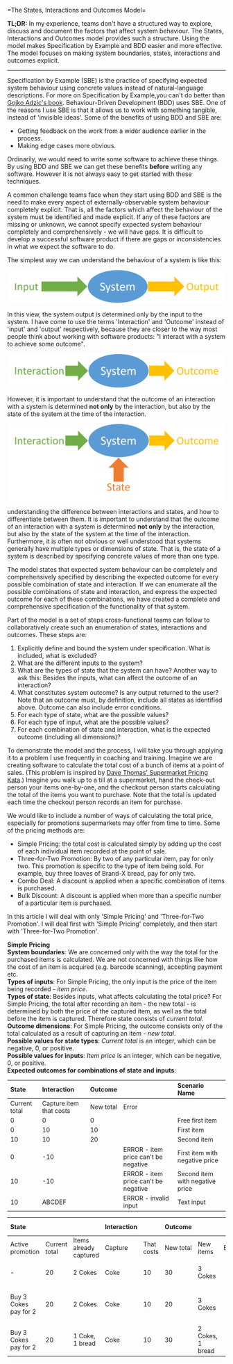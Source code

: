 =The States, Interactions and Outcomes Model=

**TL;DR:**  In my experience, teams don't have a structured way to explore, discuss and document the factors that affect system behaviour. The States, Interactions and Outcomes model provides such a structure.  Using the model makes Specification by Example and BDD easier and more effective. The model focuses on making system boundaries, states, interactions and outcomes explicit.

--------

Specification by Example (SBE) is the practice of specifying expected system behaviour using concrete values instead of natural-language descriptions. For more on Specification by Example,you can't do better than [Gojko Adzic's book](). Behaviour-Driven Development (BDD) uses SBE. One of the reasons I use SBE is that it allows us to work with something tangible, instead of 'invisible ideas'. Some of the benefits of using BDD and SBE are:  

* Getting feedback on the work from a wider audience earlier in the process.
* Making edge cases more obvious. 

Ordinarily, we would need to write some software to achieve these things. By using BDD and SBE we can get these benefits **before** writing any software. However it is not always easy to get started with these techniques.

A common challenge teams face when they start using BDD and SBE is the need to make every aspect of externally-observable system behaviour completely explicit. That is, all the factors which affect the behaviour of the system must be identified and made explicit. If any of these factors are missing or unknown, we cannot specify expected system behaviour completely and comprehensively - we will have gaps. It is difficult to develop a successful software product if there are gaps or inconsistencies in what we expect the software to do.

The simplest way we can understand the behaviour of a system is like this:

![Input -> System -> Output](input-system-output.png)

In this view, the system output is determined only by the input to the system. I have come to use the terms 'Interaction' and 'Outcome' instead of 'input' and 'output' respectively, because they are closer to the way most people think about working with software products: "I interact with a system to achieve some outcome". 

![Interaction -> System -> Outcome](interaction-system-outcome.png)

However, it is important to understand that the outcome of an interaction with a system is determined **not only** by the interaction, but also by the state of the system at the time of the interaction. 

![State + Interaction -> System -> Outcome](state-interaction-system-outcome.png)


understanding the difference between interactions and states, and how to differentiate between them. It is important to understand that the outcome of an interaction with a system is determined **not only** by the interaction, but also by the state of the system at the time of the interaction. Furthermore, it is often not obvious or well understood that systems generally have multiple types or dimensions of state. That is, the state of a system is described by specifying concrete values of more than one type. 

The model states that expected system behaviour can be completely and comprehensively specified by describing the expected outcome for every possible combination of state and interaction. If we can enumerate all the possible combinations of state and interaction, and express the expected outcome for each of these combinations, we have created a complete and comprehensive specification of the functionality of that system. 

Part of the model is a set of steps cross-functional teams can follow to collaboratively create such an enumeration of states, interactions and outcomes. These steps are:    

1. Explicitly define and bound the system under specification. What is included, what is excluded?
2. What are the different inputs to the system?
3. What are the types of state that the system can have? Another way to ask this: Besides the inputs, what can affect the outcome of an interaction?
4. What constitutes system outcome? Is any output returned to the user? Note that an outcome must, by definition, include all states as identified above. Outcome can also include error conditions.
5. For each type of state, what are the possible values?
6. For each type of input, what are the possible values?
7. For each combination of state and interaction, what is the expected outcome (including all dimensions)?

To demonstrate the model and the process, I will take you through applying it to a problem I use frequently in coaching and training. Imagine we are creating software to calculate the total cost of a bunch of items at a point of sales. (This problem is inspired by [Dave Thomas' Supermarket Pricing Kata]().) Imagine you walk up to a till at a supermarket, hand the check-out person your items one-by-one, and the checkout person starts calculating the total of the items you want to purchase. Note that the total is updated each time the checkout person records an item for purchase.

We would like to include a number of ways of calculating the total price, especially for promotions supermarkets may offer from time to time. Some of the pricing methods are:

* Simple Pricing: the total cost is calculated simply by adding up the cost of each individual item recorded at the point of sale.
* Three-for-Two Promotion: By two of any particular item, pay for only two. This promotion is specific to the type of item being sold. For example, buy three loaves of Brand-X bread,  pay for only two.
* Combo Deal: A discount is applied when a specific combination of items is purchased.
* Bulk Discount: A discount is applied when more than a specific number of a particular item is purchased.  

In this article I will deal with only 'Simple Pricing' and 'Three-for-Two Promotion'. I will deal first with 'Simple Pricing' completely, and then start with 'Three-for-Two Promotion'.

**Simple Pricing**  
**System boundaries**: We are concerned only with the way the total for the purchased items is calculated. We are not concerned with things like how the cost of an item is acquired (e.g. barcode scanning), accepting payment etc.  
**Types of inputs**: For Simple Pricing, the only input is the price of the item being recorded - *item price*.   
**Types of state**: Besides inputs, what affects calculating the total price? For Simple Pricing, the total after recording an item - the new total - is determined by both the price of the captured item, as well as the total before the item is captured. Therefore state consists of *current total*.  
**Outcome dimensions**: For Simple Pricing, the outcome consists only of the total calculated as a result of capturing an item - *new total*.  
**Possible values for state types**: *Current total* is an integer, which can be negative, 0, or positive.   
**Possible values for inputs**: *Item price* is an integer, which can be negative, 0, or positive.  
**Expected outcomes for combinations of state and inputs**:  

|State|Interaction|Outcome||Scenario Name|
|:---|:---|:---|:---|:---|
|Current total|Capture item that costs|New total|Error|
|0|0|0||Free first item|
|0|10|10||First item|
|10|10|20||Second item|
|0|-10||ERROR - item price can't be negative|First item with negative price|
|10|-10||ERROR - item price can't be negative|Second item with negative price|
|10|ABCDEF||ERROR - invalid input|Text input|

  

|State|||Interaction||Outcome|||Scenario Name|
|:---|:---|:--|:---|:---|:---|:---|:---|:---|
|Active promotion |Current total|Items already captured|Capture|That costs|New total|New items|Error|
|-|20|2 Cokes|Coke|10|30|3 Cokes||Third item with no promotion|
|Buy 3 Cokes pay for 2|20|2 Cokes|Coke|10|20|3 Cokes||Third qualifying item with 3 for 3 promotion|
|Buy 3 Cokes pay for 2|20|1 Coke, 1 bread|Coke|10|30|2 Cokes, 1 bread|||


